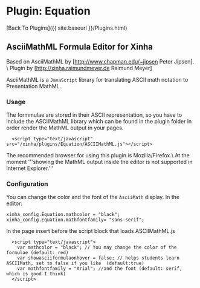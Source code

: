 # Plugin: Equation

[Back To Plugins]({{ site.baseurl }}/Plugins.html)

## AsciiMathML Formula Editor for Xinha

Based on AsciiMathML by [http://www.chapman.edu/~jipsen Peter Jipsen]. \\
Plugin by [http://xinha.raimundmeyer.de Raimund Meyer]

AsciiMathML is a `JavaScript` library for translating ASCII math notation to Presentation MathML.

### Usage
 The formmulae are stored in their ASCII representation, so you have to include the 
 ASCIIMathML library which can be found in the plugin folder in order render the MathML output in your pages. 
 
```
  <script type="text/javascript" src="/xinha/plugins/Equation/ASCIIMathML.js"></script>
```

 The recommended browser for using this plugin is Mozilla/Firefox.\\
 At the moment '''showing the MathML output inside the editor is not supported in Internet Explorer.'''

### Configuration
You can change the color and the font of the `AsciiMath` display.
In the editor:
```
xinha_config.Equation.mathcolor = "black";
xinha_config.Equation.mathfontfamily= "sans-serif";
```
In the page insert before the script block that loads ASCIIMathML.js
```
  <script type="text/javascript">
    var mathcolor = "black"; // You may change the color of the formulae (default: red)
    var showasciiformulaonhover = false; // helps students learn ASCIIMath, set to false if you like  (default:true)
    var mathfontfamily = "Arial"; //and the font (default: serif, which is good I think)
  </script>
```
